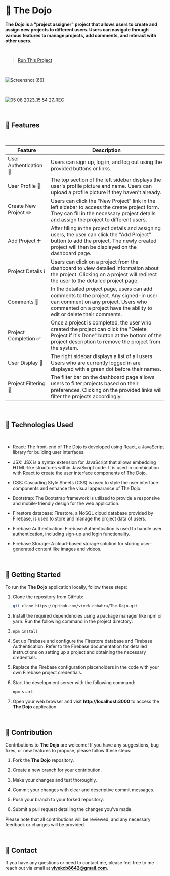 # 🥋 The Dojo 

**The Dojo is a "project assigner" project that allows users to create and assign new projects to different users. Users can navigate through various features to manage projects, add comments, and interact with other users.**

<br>

> [Run This Project](https://the-dojo-d28ee.firebaseapp.com/)

<br>

![Screenshot (66)](https://github.com/vivek-chhabra/The-Dojo/assets/105328667/70f0d99d-85eb-4e60-abca-b108bd6ebf1c)

<br>

![05 08 2023_15 54 27_REC](https://github.com/vivek-chhabra/The-Dojo/assets/105328667/3bf04e12-b37f-48ab-ac80-197293c68ea6)

<br>

## 🌟 Features

<br>

| Feature                     | Description                                                                                                                                                                                          |
|-----------------------------|------------------------------------------------------------------------------------------------------------------------------------------------------------------------------------------------------|
| User Authentication 🔐       | Users can sign up, log in, and log out using the provided buttons or links.                                                                                                                          |
| User Profile 👤               | The top section of the left sidebar displays the user's profile picture and name. Users can upload a profile picture if they haven't already.                                                    |
| Create New Project ✏️         | Users can click the "New Project" link in the left sidebar to access the create project form. They can fill in the necessary project details and assign the project to different users.             |
| Add Project ➕                | After filling in the project details and assigning users, the user can click the "Add Project" button to add the project. The newly created project will then be displayed on the dashboard page. |
| Project Details ℹ️            | Users can click on a project from the dashboard to view detailed information about the project. Clicking on a project will redirect the user to the detailed project page.                          |  
| Comments 💬                   | In the detailed project page, users can add comments to the project. Any signed-in user can comment on any project. Users who commented on a project have the ability to edit or delete their comments. |  
| Project Completion ✅         | Once a project is completed, the user who created the project can click the "Delete Project if it's Done" button at the bottom of the project description to remove the project from the system.    |  
| User Display 👥               | The right sidebar displays a list of all users. Users who are currently logged in are displayed with a green dot before their names.                                                                 |   
| Project Filtering 🧹          | The filter bar on the dashboard page allows users to filter projects based on their preferences. Clicking on the provided links will filter the projects accordingly.                               |

<br>

## 🔧 Technologies Used

<br>

  
 - React: The front-end of The Dojo is developed using React, a JavaScript library for building user interfaces.

 - JSX: JSX is a syntax extension for JavaScript that allows embedding HTML-like structures within JavaScript code. It is used in combination with React to create the user interface components of The Dojo.

 - CSS: Cascading Style Sheets (CSS) is used to style the user interface components and enhance the visual appearance of The Dojo.

 - Bootstrap: The Bootstrap framework is utilized to provide a responsive and mobile-friendly design for the web application.

 - Firestore database: Firestore, a NoSQL cloud database provided by Firebase, is used to store and manage the project data of users.

 - Firebase Authentication: Firebase Authentication is used to handle user authentication, including sign-up and login functionality.

 - Firebase Storage: A cloud-based storage solution for storing user-generated content like images and videos.
  

<br>

## 🚀 Getting Started

To run the **The Dojo** application locally, follow these steps:

1. Clone the repository from GitHub:

   ```bash
   git clone https://github.com/vivek-chhabra/The-Dojo.git
   ```

2. Install the required dependencies using a package manager like npm or yarn. Run the following command in the project directory:

3. ```bash
   npm install
   ```

4. Set up Firebase and configure the Firestore database and Firebase Authentication. Refer to the Firebase documentation for detailed instructions on setting up a project and obtaining the necessary credentials.

5. Replace the Firebase configuration placeholders in the code with your own Firebase project credentials.

6. Start the development server with the following command:

   ```bash
   npm start
   ```

7. Open your web browser and visit **http://localhost:3000** to access the **The Dojo** application.

<br>

## 👏 Contribution

Contributions to **The Dojo** are welcome! If you have any suggestions, bug fixes, or new features to propose, please follow these steps:

1. Fork the **The Dojo** repository.

2. Create a new branch for your contribution.

3. Make your changes and test thoroughly.

4. Commit your changes with clear and descriptive commit messages.

5. Push your branch to your forked repository.

6. Submit a pull request detailing the changes you've made.

Please note that all contributions will be reviewed, and any necessary feedback or changes will be provided.

<br>

## 📧 Contact

If you have any questions or need to contact me, please feel free to me reach out via email at **vivekcb8642@gmail.com**.
